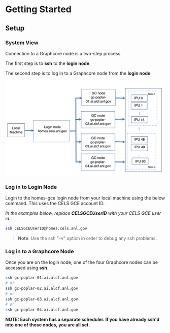 # Getting Started

## Setup

### System View

Connection to a Graphcore node is a two-step process.

The first step is to **ssh** to the **login node**.

The second step is to log in to a Graphcore node from the **login node**.

![Graphcore System View](files/graphcore_login.jpg "Graphcore System View")

### Log in to Login Node

<!---TODO: CELS to ACLF--->
Login to the homes-gce login node from your local machine using the below command. This uses the CELS GCE account ID.

*In the examples below, replace* ***CELSGCEUserID*** *with your CELS GCE user id.*

```bash
ssh CELSGCEUserID@homes.cels.anl.gov
```

> **Note**: Use the ssh "-v" option in order to debug any ssh problems.

### Log in to a Graphcore Node

Once you are on the login node, one of the four Graphcore nodes can be accessed using **ssh**.

```bash
ssh gc-poplar-01.ai.alcf.anl.gov
# or
ssh gc-poplar-02.ai.alcf.anl.gov
# or
ssh gc-poplar-03.ai.alcf.anl.gov
# or
ssh gc-poplar-04.ai.alcf.anl.gov
```

**NOTE: Each system has a separate scheduler.  If you have already
ssh'd into one of those nodes, you are all set.**
